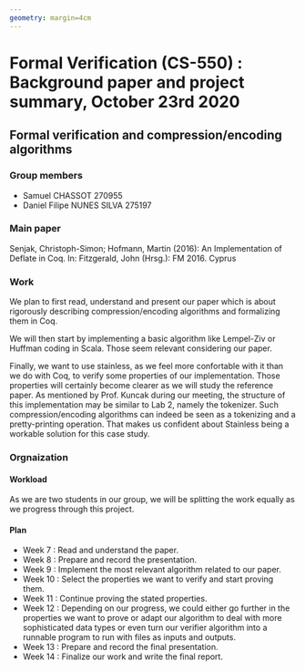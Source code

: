 ```yaml
---
geometry: margin=4cm
---
```


# Formal Verification (CS-550) : Background paper and project summary, October 23rd 2020

## Formal verification and compression/encoding algorithms

### Group members
- Samuel CHASSOT 270955
- Daniel Filipe NUNES SILVA 275197

### Main paper
Senjak, Christoph-Simon; Hofmann, Martin (2016): An Implementation of Deflate in Coq. In: Fitzgerald, John (Hrsg.): FM 2016. Cyprus

### Work
We plan to first read, understand and present our paper which is about rigorously describing compression/encoding algorithms and formalizing them in Coq.

We will then start by implementing a basic algorithm like Lempel-Ziv or Huffman coding in Scala. Those seem relevant considering our paper.

Finally, we want to use stainless, as we feel more confortable with it than we do with Coq, to verify some properties of our implementation. Those properties will certainly become clearer as we will study the reference paper. As mentioned by Prof. Kuncak during our meeting, the structure of this implementation may be similar to Lab 2, namely the tokenizer. Such compression/encoding algorithms can indeed be seen as a tokenizing and a pretty-printing operation. That makes us confident about Stainless being a workable solution for this case study.

### Orgnaization

#### Workload
As we are two students in our group, we will be splitting the work equally as we progress through this project.

#### Plan
- Week 7 : Read and understand the paper.
- Week 8 : Prepare and record the presentation.
- Week 9 : Implement the most relevant algorithm related to our paper.
- Week 10 : Select the properties we want to verify and start proving them.
- Week 11 : Continue proving the stated properties.
- Week 12 : Depending on our progress, we could either go further in the properties we want to prove or adapt our algorithm to deal with more sophisticated data types or even turn our verifier algorithm into a runnable program to run with files as inputs and outputs.
- Week 13 : Prepare and record the final presentation.
- Week 14 : Finalize our work and write the final report.
